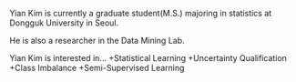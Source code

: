 Yian Kim is currently a graduate student(M.S.) majoring in statistics at Dongguk University in Seoul. 

He is also a researcher in the Data Mining Lab. 

Yian Kim is interested in...
+Statistical Learning
+Uncertainty Qualification
+Class Imbalance
+Semi-Supervised Learning
